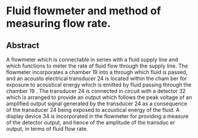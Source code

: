 # Fluid flowmeter and method of measuring flow rate.

## Abstract
A flowmeter which is connectable in series with a fluid supply line and which functions to meter the rate of fluid flow through the supply line. The flowmeter incorporates a chamber 19 into a through which fluid is passed, and an acousto electrical transducer 24 is located within the cham ber for exposure to acoustical energy which is emitted by fluid passing through the chamber 19 . The transducer 24 is connected in circuit with a detector 32 which is arranged to provide an output which follows the peak voltage of an amplified output signal generated by the transducer 24 as a consequence of the transducer 24 being exposed to acoustical energy of the fluid. A display device 34 is incorporated in the flowmeter for providing a measure of the detector output, and hence of the amplitude of the transduc er output, in terms of fluid flow rate.